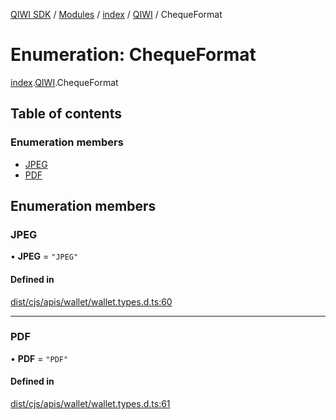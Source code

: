 [QIWI SDK](../README.md) / [Modules](../modules.md) / [index](../modules/index.md) / [QIWI](../modules/index.QIWI.md) / ChequeFormat

# Enumeration: ChequeFormat

[index](../modules/index.md).[QIWI](../modules/index.QIWI.md).ChequeFormat

## Table of contents

### Enumeration members

- [JPEG](index.QIWI.ChequeFormat.md#jpeg)
- [PDF](index.QIWI.ChequeFormat.md#pdf)

## Enumeration members

### JPEG

• **JPEG** = `"JPEG"`

#### Defined in

[dist/cjs/apis/wallet/wallet.types.d.ts:60](https://github.com/AlexXanderGrib/node-qiwi-sdk/blob/59c6cc6/dist/cjs/apis/wallet/wallet.types.d.ts#L60)

___

### PDF

• **PDF** = `"PDF"`

#### Defined in

[dist/cjs/apis/wallet/wallet.types.d.ts:61](https://github.com/AlexXanderGrib/node-qiwi-sdk/blob/59c6cc6/dist/cjs/apis/wallet/wallet.types.d.ts#L61)
